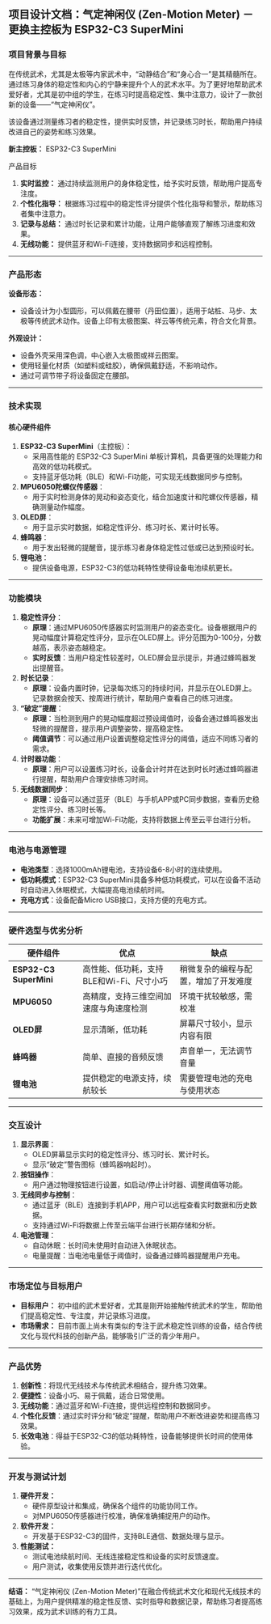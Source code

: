 ## 项目设计文档：气定神闲仪 (Zen-Motion Meter) － 更换主控板为 ESP32-C3 SuperMini

### 项目背景与目标

在传统武术，尤其是太极等内家武术中，“动静结合”和“身心合一”是其精髓所在。通过练习身体的稳定性和内心的宁静来提升个人的武术水平。为了更好地帮助武术爱好者，尤其是初中组的学生，在练习时提高稳定性、集中注意力，设计了一款创新的设备——“气定神闲仪”。

该设备通过测量练习者的稳定性，提供实时反馈，并记录练习时长，帮助用户持续改进自己的姿势和练习效果。

**新主控板：** ESP32-C3 SuperMini

产品目标

1. **实时监控：** 通过持续监测用户的身体稳定性，给予实时反馈，帮助用户提高专注度。
2. **个性化指导：** 根据练习过程中的稳定性评分提供个性化指导和警示，帮助练习者集中注意力。
3. **记录与总结：** 通过时长记录和累计功能，让用户能够直观了解练习进度和效果。
4. **无线功能：** 提供蓝牙和Wi-Fi连接，支持数据同步和远程控制。

------

### 产品形态

**设备形态：**

- 设备设计为小型圆形，可以佩戴在腰带（丹田位置），适用于站桩、马步、太极等传统武术动作。设备上印有太极图案、祥云等传统元素，符合文化背景。

**外观设计：**

- 设备外壳采用深色调，中心嵌入太极图或祥云图案。
- 使用轻量化材质（如塑料或硅胶），确保佩戴舒适，不影响动作。
- 通过可调节带子将设备固定在腰部。

------

### 技术实现

#### 核心硬件组件

1. **ESP32-C3 SuperMini**（主控板）：
   - 采用高性能的 ESP32-C3 SuperMini 单板计算机，具备更强的处理能力和高效的低功耗模式。
   - 支持蓝牙低功耗（BLE）和Wi-Fi功能，可实现无线数据同步与控制。
2. **MPU6050陀螺仪传感器**：
   - 用于实时检测身体的晃动和姿态变化，结合加速度计和陀螺仪传感器，精确测量动作幅度。
3. **OLED屏**：
   - 用于显示实时数据，如稳定性评分、练习时长、累计时长等。
4. **蜂鸣器**：
   - 用于发出轻微的提醒音，提示练习者身体稳定性过低或已达到预设时长。
5. **锂电池**：
   - 提供设备电源，ESP32-C3的低功耗特性使得设备电池续航更长。

------

### 功能模块

1. **稳定性评分**：
   - **原理**：通过MPU6050传感器实时监测用户的姿态变化。设备根据用户的晃动幅度计算稳定性评分，显示在OLED屏上。评分范围为0-100分，分数越高，表示姿态越稳定。
   - **实时反馈**：当用户稳定性较差时，OLED屏会显示提示，并通过蜂鸣器发出提醒音。
2. **时长记录**：
   - **原理**：设备内置时钟，记录每次练习的持续时间，并显示在OLED屏上。记录数据会按天、按周进行统计，帮助用户查看自己的练习进度。
3. **“破定”提醒**：
   - **原理**：当检测到用户的晃动幅度超过预设阈值时，设备会通过蜂鸣器发出轻微的提醒音，提示用户调整姿势，提高稳定性。
   - **阈值调节**：可以通过用户设置调整稳定性评分的阈值，适应不同练习者的需求。
4. **计时器功能**：
   - **原理**：用户可以设置练习时长，设备会计时并在达到时长时通过蜂鸣器进行提醒，帮助用户合理安排练习时间。
5. **无线数据同步**：
   - **原理**：设备可以通过蓝牙（BLE）与手机APP或PC同步数据，查看历史稳定性评分、练习时长等。
   - **功能扩展**：未来可增加Wi-Fi功能，支持将数据上传至云平台进行分析。

------

### 电池与电源管理

- **电池类型**：选择1000mAh锂电池，支持设备6-8小时的连续使用。
- **低功耗模式**：ESP32-C3 SuperMini具备多种低功耗模式，可以在设备不活动时自动进入休眠模式，大幅提高电池续航时间。
- **充电方式**：设备配备Micro USB接口，支持方便的充电方式。

------

### 硬件选型与优劣分析

| 硬件组件               | 优点                                     | 缺点                                 |
| ---------------------- | ---------------------------------------- | ------------------------------------ |
| **ESP32-C3 SuperMini** | 高性能、低功耗，支持BLE和Wi-Fi、尺寸小巧 | 稍微复杂的编程与配置，增加了开发难度 |
| **MPU6050**            | 高精度，支持三维空间加速度与角速度检测   | 环境干扰较敏感，需校准               |
| **OLED屏**             | 显示清晰，低功耗                         | 屏幕尺寸较小，显示内容有限           |
| **蜂鸣器**             | 简单、直接的音频反馈                     | 声音单一，无法调节音量               |
| **锂电池**             | 提供稳定的电源支持，续航较长             | 需要管理电池的充电与使用状态         |

------

### 交互设计

1. **显示界面**：
   - OLED屏幕显示实时的稳定性评分、练习时长、累计时长。
   - 显示“破定”警告图标（蜂鸣器响起时）。
2. **按钮操作**：
   - 用户通过物理按钮进行设置，如启动/停止计时器、调整阈值等功能。
3. **无线同步与控制**：
   - 通过蓝牙（BLE）连接到手机APP，用户可以远程查看实时数据和历史数据。
   - 支持通过Wi-Fi将数据上传至云端平台进行长期存储和分析。
4. **电池管理**：
   - 自动休眠：长时间未使用时自动进入休眠状态。
   - 电量提醒：当电池电量低于阈值时，设备通过蜂鸣器提醒用户充电。

------

### 市场定位与目标用户

- **目标用户：** 初中组的武术爱好者，尤其是刚开始接触传统武术的学生，帮助他们提高稳定性、专注度，并记录练习进度。
- **市场需求：** 目前市面上尚未有类似的专注于武术稳定性训练的设备，结合传统文化与现代科技的创新产品，能够吸引广泛的青少年用户。

------

### 产品优势

1. **创新性**：将现代无线技术与传统武术相结合，提升练习效果。
2. **便捷性**：设备小巧、易于佩戴，适合日常使用。
3. **无线功能**：通过蓝牙和Wi-Fi连接，提供远程控制和数据同步。
4. **个性化反馈**：通过实时评分和“破定”提醒，帮助用户不断改进姿势和提高练习效果。
5. **长效电池**：得益于ESP32-C3的低功耗特性，设备能够提供长时间的使用体验。

------

### 开发与测试计划

1. **硬件开发：**
   - 硬件原型设计和集成，确保各个组件的功能协同工作。
   - 对MPU6050传感器进行校准，确保准确捕捉用户的动作。
2. **软件开发：**
   - 开发基于ESP32-C3的固件，支持BLE通信、数据处理与显示。
3. **性能测试：**
   - 测试电池续航时间、无线连接稳定性和设备的实时反馈速度。
   - 用户测试，收集使用反馈并进行迭代优化。

------

**结语：**
 “气定神闲仪 (Zen-Motion Meter)”在融合传统武术文化和现代无线技术的基础上，为用户提供精准的稳定性反馈、实时指导和数据记录，帮助练习者提高练习效果，成为武术训练的有力工具。